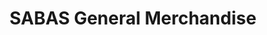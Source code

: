 ---
title: "SABAS General Merchandise"
url: /valenzuela/sabas-general-merchandise/
shop: general
---